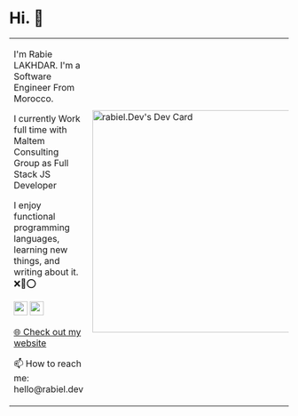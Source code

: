 <h1>Hi. 👋</h1>
<table>
  <tr>
    <td>
      <p>I'm Rabie LAKHDAR. I'm a Software Engineer From Morocco.</p>
<p>I currently Work full time with Maltem Consulting Group as Full Stack JS Developer</p>
<p>I enjoy functional programming languages, learning new things, and writing about it. ❌🤡⭕</p>
<p> <a href="https://www.linkedin.com/in/rabie-lakhdar/"><img src="https://img.shields.io/badge/linkedin-%230077B5.svg?&style=for-the-badge&logo=linkedin&logoColor=white" height=25></a> <a href="https://www.instagram.com/rabiel.dev/"><img src="https://img.shields.io/badge/instagram-%23E4405F.svg?&style=for-the-badge&logo=instagram&logoColor=white" height=25></a></p>
<p><a href="https://www.rabiel.dev">🌐 Check out my website</a></p>
<p>📫 How to reach me: hello@rabiel.dev</p>
    </td>
    <td>
      <a href="https://app.daily.dev/RabieLakhdar"><img src="https://api.daily.dev/devcards/d3796881f2244ec295cbe1e592b3d9fc.png?r=wya" width="400" alt="rabiel.Dev's Dev Card"/></a>
    </td>
  </tr>
</table>

